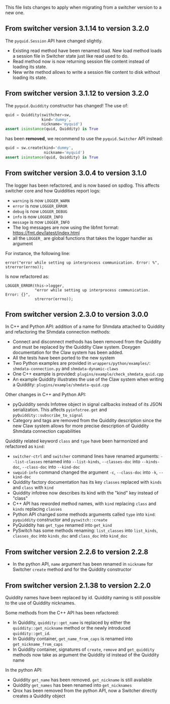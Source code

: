 This file lists changes to apply when migrating from a switcher version to a new one.

From switcher version 3.1.14 to version 3.2.0
--------------------------------------------

The `pyquid.Session` API have changed slightly. 

  - Existing read method have been renamed load. New load method loads a session file in Switcher state just like read used to do.
  - Read method now is now returning session file content instead of loading its state.
  - New write method allows to write a session file content to disk without loading its state.

From switcher version 3.1.12 to version 3.2.0
--------------------------------------------

The `pyquid.Quiddity` constructor has changed! The use of:

```py
quid = Quiddity(swithcher=sw,
                kind='dummy',
                nickname='myquid')
assert isinstance(quid, Quiddity) is True
```

has been **removed**, we recommend to use the `pyquid.Switcher` API instead:

```py
quid = sw.create(kind='dummy',
                 nickname='myquid')
assert isinstance(quid, Quiddity) is True
```

From switcher version 3.0.4 to version 3.1.0
--------------------------------------------

The logger has been refactored, and is now based on spdlog. This affects switcher core and how Quiddities report logs:

* `warning` is now `LOGGER_WARN`
* `error` is now `LOGGER_ERROR`
* `debug` is now `LOGGER_DEBUG`
* `info` is now `LOGGER_INFO`
* `message` is now `LOGGER_INFO`
* The log messages are now using the libfmt format: https://fmt.dev/latest/index.html
* all the `LOGGER_` are global functions that takes the logger handler as argument

For instance, the following line:
```
error("error while setting up interprocess communication. Error: %", strerror(errno));
```
Is now refactored as:
```
LOGGER_ERROR(this->logger,
             "error while setting up interprocess communication. Error: {}",
             strerror(errno));
```


From switcher version 2.3.0 to version 3.0.0
--------------------------------------------

In C++ and Python API: addition of a name for Shmdata attached to Quiddity and refactoring the Shmdata connection methods:

* Connect and disconnect methods has been removed from the Quiddity and must be replaced by the Quiddity Claw system. Doxygen documentation for the Claw system has been added.
* All the tests have been ported to the new system
* Two Python examples are provided in `wrappers/python/examples/`:  `shmdata-connection.py` and `shmdata-dynamic-claws`
* One C++ example is provided: `plugins/example/check_shmdata_quid.cpp`
* An example Quiddity illustrates the use of the Claw system when writing a Quiddity: `plugins/example/shmdata-quid.cpp`

Other changes in C++ and Python API:

* pyQuiddity sends Infotree object in signal callbacks instead of its JSON serialization. This affects `pyinfotree.get` and `pyQuiddity::subscribe_to_signal`
* Category and tags are removed from the Quiddity description since the new Claw system allows for more precise description of Quiddity Shmdata connection capabilities

Quiddity related keyword `class` and `type` have been harmonized and refactored as `kind`:

* `switcher-ctrl` and `switcher` command lines have renamed arguments: `--list-classes` renamed into `--list-kinds`, `--classes-doc` into `--kinds-doc`, `--class-doc` into `--kind-doc`
* `swquid-info` command changed the argument `-c`, `--class-doc` into `-k`, `--kind-doc`
* Quiddity factory documentation has its key `classes` replaced with `kinds` and `class` with `kind`
* Quiddity infotree now describes its kind with the "kind" key instead of "class"
* C++ API has reworded method names, with `kind` replacing `class` and `kinds` replacing `classes`
* Python API changed some methods arguments called `type` into `kind`: `pyquiddity` constructor and `pyswitch::create`
* PyQuiddity has `get_type` renamed into `get_kind`
* PySwitch has some methods renaming: `list_classes` into `list_kinds`, `classes_doc` into `kinds_doc` and `class_doc` into `kind_doc`

From switcher version 2.2.6 to version 2.2.8
---------------------------------------------

* In the python API, `name` argument has been renamed in `nickname` for Switcher `create` method and for the Quiddity constructor

From switcher version 2.1.38 to version 2.2.0
---------------------------------------------

Quiddity names have been replaced by id. Quiddity naming is still possible to the use of Quiddity nicknames.

Some methods from the C++ API has been refactored:

* In Quiddity, `quiddity::get_name` is replaced by either the `quiddity::get_nickname` method or the newly introduced `quiddity::get_id`.
* In Quiddity container, `get_name_from_caps` is renamed into `get_nickname_from_caps`
* In Quiddity container, signatures of `create`, `remove` and `get_quiddity` methods now take as argument the Quiddity id instead of the Quiddity name

In the python API:

* Quiddity `get_name` has been removed. `get_nickname` is still available
* Quiddity `get_names` has been renamed into `get_nicknames`
* Qrox has been removed from the python API, now a Switcher directly creates a Quiddity object
